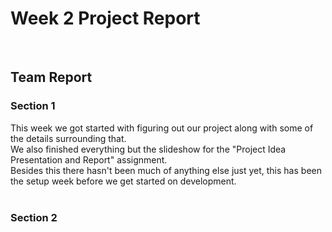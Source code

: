 # Week 2 Project Report
<br>

## Team Report

### Section 1
This week we got started with figuring out our project along with some of the details surrounding that. <br>
We also finished everything but the slideshow for the "Project Idea Presentation and Report" assignment. <br>
Besides this there hasn't been much of anything else just yet, this has been the setup week before we get started on development. <br>
<br>
### Section 2
